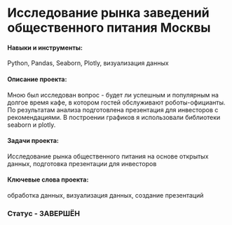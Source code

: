 # Исследование рынка заведений общественного питания Москвы

#### Навыки и инструменты: 
Python, Pandas, Seaborn, Plotly, визуализация данных
#### Описание проекта:
Мною был исследован вопрос - будет ли успешным и популярным на долгое время кафе, в
котором гостей обслуживают роботы-официанты. По результатам анализа подготовлена
презентация для инвесторов с рекомендациями. В построении графиков я использовали
библиотеки seaborn и plotly. 
#### Задачи проекта: 
Исследование рынка общественного питания на основе открытых данных, подготовка презентации для инвесторов
#### Ключевые слова проекта:
обработка данных, визуализация данных, создание презентаций

### Статус - ЗАВЕРШЁН

